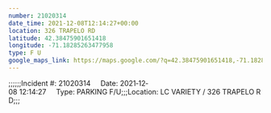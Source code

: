 ```yaml
---
number: 21020314
date_time: 2021-12-08T12:14:27+00:00
location: 326 TRAPELO RD
latitude: 42.38475901651418
longitude: -71.18285263477958
type: F U
google_maps_link: https://maps.google.com/?q=42.38475901651418,-71.18285263477958
---
```


;;;;;;Incident #: 21020314     Date: 2021‐12‐08 12:14:27     Type: PARKING F/U;;;Location: LC VARIETY / 326 TRAPELO RD;;;
